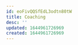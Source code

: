 ```yaml
---
id: eoFivQQSfEdL3odtn80tW
title: Coaching
desc: ''
updated: 1644961726969
created: 1644961726969
---
```


